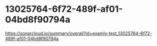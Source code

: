 # 13025764-6f72-489f-af01-04bd8f90794a
https://sonarcloud.io/summary/overall?id=examly-test_13025764-6f72-489f-af01-04bd8f90794a
